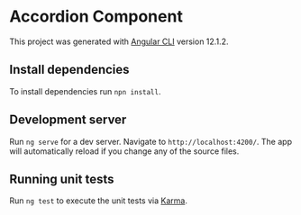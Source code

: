 # Accordion Component

This project was generated with [Angular CLI](https://github.com/angular/angular-cli) version 12.1.2.

## Install dependencies

To install dependencies run `npn install`.

## Development server

Run `ng serve` for a dev server. Navigate to `http://localhost:4200/`. The app will automatically reload if you change any of the source files.

## Running unit tests

Run `ng test` to execute the unit tests via [Karma](https://karma-runner.github.io).
